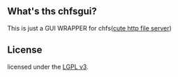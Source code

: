 ## What's ths chfsgui?

This is just a GUI WRAPPER for chfs([cute http file server](http://iscute.me/chfs))

## License

licensed under the [LGPL v3](https://www.gnu.org/licenses/lgpl.html).
